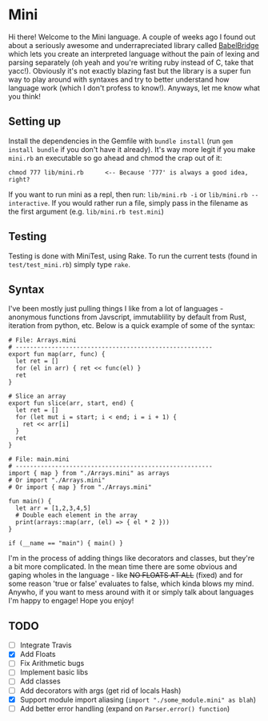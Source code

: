 # Mini

Hi there! Welcome to the Mini language. A couple of weeks ago I found out about a seriously awesome and underrapreciated library called [BabelBridge](https://github.com/shanebdavis/Babel-Bridge) which lets you create an interpreted language without the pain of lexing and parsing separately (oh yeah and you're writing ruby instead of C, take that yacc!). Obviously it's not exactly blazing fast but the library is a super fun way to play around with syntaxes and try to better understand how language work (which I don't profess to know!). Anyways, let me know what you think!

## Setting up

Install the dependencies in the Gemfile with `bundle install` (run `gem install bundle` if you don't have it already). It's way more legit if you make `mini.rb` an executable so go ahead and chmod the crap out of it:

```
chmod 777 lib/mini.rb      <-- Because '777' is always a good idea, right?
```

If you want to run mini as a repl, then run: `lib/mini.rb -i` or `lib/mini.rb --interactive`. If you would rather run a file, simply pass in the filename as the first argument (e.g. `lib/mini.rb test.mini`)

## Testing

Testing is done with MiniTest, using Rake. To run the current tests (found in `test/test_mini.rb`) simply type `rake`.

## Syntax

I've been mostly just pulling things I like from a lot of languages - anonymous functions from Javscript, immutablility by default from Rust, iteration from python, etc. Below is a quick example of some of the syntax:

```mini
# File: Arrays.mini
# -------------------------------------------------------
export fun map(arr, func) {
  let ret = []
  for (el in arr) { ret << func(el) }
  ret
}

# Slice an array
export fun slice(arr, start, end) {
  let ret = []
  for (let mut i = start; i < end; i = i + 1) {
    ret << arr[i] 
  }
  ret
}
```

```mini
# File: main.mini
# -------------------------------------------------------
import { map } from "./Arrays.mini" as arrays
# Or import "./Arrays.mini"
# Or import { map } from "./Arrays.mini"

fun main() {
  let arr = [1,2,3,4,5]
  # Double each element in the array
  print(arrays::map(arr, (el) => { el * 2 }))
}

if (__name == "main") { main() }
```

I'm in the process of adding things like decorators and classes, but they're a bit more complicated. In the mean time there are some obvious and gaping wholes in the language - like ~~NO FLOATS AT ALL~~ (fixed) and for some reason 'true or false' evaluates to false, which kinda blows my mind. Anywho, if you want to mess around with it or simply talk about languages I'm happy to engage! Hope you enjoy!

## TODO

- [ ] Integrate Travis
- [x] Add Floats
- [ ] Fix Arithmetic bugs
- [ ] Implement basic libs
- [ ] Add classes
- [ ] Add decorators with args (get rid of locals Hash)
- [x] Support module import aliasing (`import "./some_module.mini" as blah`)
- [ ] Add better error handling (expand on `Parser.error() function`)
